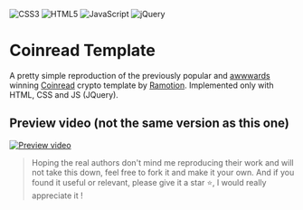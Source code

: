 ![CSS3](https://img.shields.io/badge/css3-%231572B6.svg?style=for-the-badge&logo=css3&logoColor=white)
![HTML5](https://img.shields.io/badge/html5-%23E34F26.svg?style=for-the-badge&logo=html5&logoColor=white)
![JavaScript](https://img.shields.io/badge/javascript-%23323330.svg?style=for-the-badge&logo=javascript&logoColor=%23F7DF1E)
![jQuery](https://img.shields.io/badge/jquery-%230769AD.svg?style=for-the-badge&logo=jquery&logoColor=white)

# Coinread Template

A pretty simple reproduction of the previously popular and [awwwards](https://www.awwwards.com/sites/coinread) winning [Coinread](https://www.ramotion.com/coinread-web-app-and-branding/) crypto template by [Ramotion](https://github.com/ramotion). Implemented only with HTML, CSS and JS (JQuery).

## Preview video (not the same version as this one)

[![Preview video](https://github.com/Milo40/coinread-template/assets/33132706/98fdc3a7-3642-4790-8fa9-5abf5a7092fc)](https://youtu.be/ByDmqCN8ysE "Preview video")

> Hoping the real authors don't mind me reproducing their work and will not take this down, feel free to fork it and make it your own. And if you found it useful or relevant, please give it a star ⭐️, I would really appreciate it !
